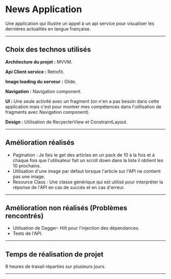 # News Application

Une application qui illustre un appel à un api service pour visualiser les dernières actualités en langue française.

---

## Choix des technos utilisés <br />

**Architecture du projet :** MVVM. <br />

**Api Client service :** Retrofit. <br />

**Image loading du serveur :** Glide. <br />

**Navigation :** Navigation component. <br />

**UI :** Une seule activité avec un fragment (on n'en a pas besoin dans cette application mais c'est pour montrer mes compétences dans l'utilisation de fragments avec Navigation component).<br />

**Design :** Utilisation de RecyeclerView et ConstraintLayout.


---

## Amélioration réalisés

* Pagination : Je fais le get des articles en un pack de 10 à la fois et à chaque fois que l'utilisateur fait un scroll down dans la liste il obtient les 10 prochains. <br />
* Utilisation d'une image par défaut lorsque l'article sur l'API ne contient pas une image. <br />
* Resource Class : Une classe générique qui est utilisé pour interpréter la réponse de l'API en cas de succès et en cas d'erreur.

---

## Amélioration non réalisés (Problèmes rencontrés)

* Utilisation de Dagger- Hilt pour l'injection des dépendances. <br />
* Tests de l'API.

---

## Temps de réalisation de projet

8 heures de travail réparties sur plusieurs jours.

---


